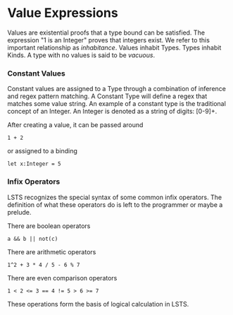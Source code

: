 # Value Expressions

Values are existential proofs that a type bound can be satisfied.
The expression "1 is an Integer" proves that integers exist.
We refer to this important relationship as *inhabitance*.
Values inhabit Types. Types inhabit Kinds.
A type with no values is said to be *vacuous*.

### Constant Values

Constant values are assigned to a Type through a combination of inference and regex pattern matching.
A Constant Type will define a regex that matches some value string.
An example of a constant type is the traditional concept of an Integer.
An Integer is denoted as a string of digits: [0-9]+.
 
After creating a value, it can be passed around

```lsts
1 + 2
```

or assigned to a binding

```lsts
let x:Integer = 5
```

### Infix Operators

LSTS recognizes the special syntax of some common infix operators.
The definition of what these operators do is left to the programmer or maybe a prelude.

There are boolean operators

```lsts
a && b || not(c)
```

There are arithmetic operators

```lsts
1^2 + 3 * 4 / 5 - 6 % 7
```

There are even comparison operators

```lsts
1 < 2 <= 3 == 4 != 5 > 6 >= 7
```

These operations form the basis of logical calculation in LSTS.
